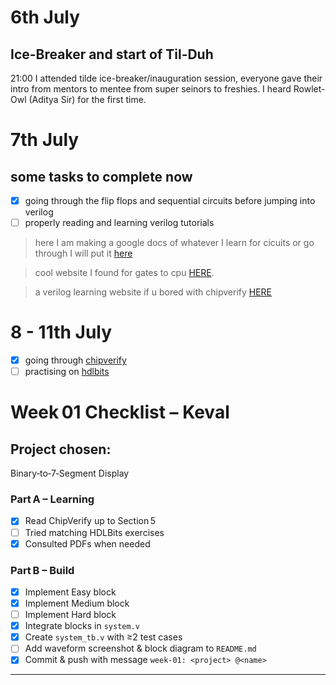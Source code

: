 # 6th July

## Ice-Breaker and start of Til-Duh

21:00 I attended tilde ice-breaker/inauguration session, everyone gave their intro from mentors to mentee from super seinors to freshies. I heard Rowlet-Owl (Aditya Sir) for the first time.

# 7th July 

## some tasks to complete now 
- [x] going through the flip flops and sequential circuits before jumping into verilog
- [ ] properly reading and learning verilog tutorials 

> here I am making a google docs of whatever I learn for cicuits or go through I will put it [here](https://docs.google.com/document/d/1hOBfWosvP3_pRAZBOtx9HsrDAkQ1D_OR5iy71Z0ka5I/edit?usp=sharing)

> cool website I found for gates to cpu [HERE](https://nandgame.com/).

> a verilog learning website if u bored with chipverify [HERE](http://www.asic-world.com/verilog/index.html)

# 8 - 11th July

- [x] going through [chipverify](https://www.chipverify.com/tutorials/verilog)
- [ ] practising on [hdlbits](https://hdlbits.01xz.net/wiki/Main_Page)

# Week 01 Checklist – Keval

## Project chosen:
Binary‑to‑7‑Segment Display 


### Part A – Learning
- [x] Read ChipVerify up to Section 5
- [ ] Tried matching HDLBits exercises
- [x] Consulted PDFs when needed

### Part B – Build
- [x] Implement Easy block
- [x] Implement Medium block
- [ ] Implement Hard block
- [x] Integrate blocks in `system.v`
- [x] Create `system_tb.v` with ≥2 test cases
- [ ] Add waveform screenshot & block diagram to `README.md`
- [x] Commit & push with message `week-01: <project> @<name>`

---


